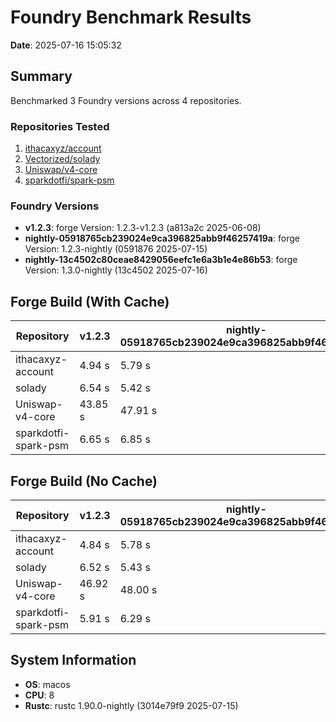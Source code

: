# Foundry Benchmark Results

**Date**: 2025-07-16 15:05:32

## Summary

Benchmarked 3 Foundry versions across 4 repositories.

### Repositories Tested

1. [ithacaxyz/account](https://github.com/ithacaxyz/account)
2. [Vectorized/solady](https://github.com/Vectorized/solady)
3. [Uniswap/v4-core](https://github.com/Uniswap/v4-core)
4. [sparkdotfi/spark-psm](https://github.com/sparkdotfi/spark-psm)

### Foundry Versions

- **v1.2.3**: forge Version: 1.2.3-v1.2.3 (a813a2c 2025-06-08)
- **nightly-05918765cb239024e9ca396825abb9f46257419a**: forge Version: 1.2.3-nightly (0591876 2025-07-15)
- **nightly-13c4502c80ceae8429056eefc1e6a3b1e4e86b53**: forge Version: 1.3.0-nightly (13c4502 2025-07-16)

## Forge Build (With Cache)

| Repository           | v1.2.3  | nightly-05918765cb239024e9ca396825abb9f46257419a | nightly-13c4502c80ceae8429056eefc1e6a3b1e4e86b53 |
| -------------------- | ------- | ------------------------------------------------ | ------------------------------------------------ |
| ithacaxyz-account    | 4.94 s  | 5.79 s                                           | 4.33 s                                           |
| solady               | 6.54 s  | 5.42 s                                           | 6.21 s                                           |
| Uniswap-v4-core      | 43.85 s | 47.91 s                                          | 45.56 s                                          |
| sparkdotfi-spark-psm | 6.65 s  | 6.85 s                                           | 6.74 s                                           |

## Forge Build (No Cache)

| Repository           | v1.2.3  | nightly-05918765cb239024e9ca396825abb9f46257419a | nightly-13c4502c80ceae8429056eefc1e6a3b1e4e86b53 |
| -------------------- | ------- | ------------------------------------------------ | ------------------------------------------------ |
| ithacaxyz-account    | 4.84 s  | 5.78 s                                           | 4.00 s                                           |
| solady               | 6.52 s  | 5.43 s                                           | 6.09 s                                           |
| Uniswap-v4-core      | 46.92 s | 48.00 s                                          | 45.68 s                                          |
| sparkdotfi-spark-psm | 5.91 s  | 6.29 s                                           | 6.35 s                                           |

## System Information

- **OS**: macos
- **CPU**: 8
- **Rustc**: rustc 1.90.0-nightly (3014e79f9 2025-07-15)
